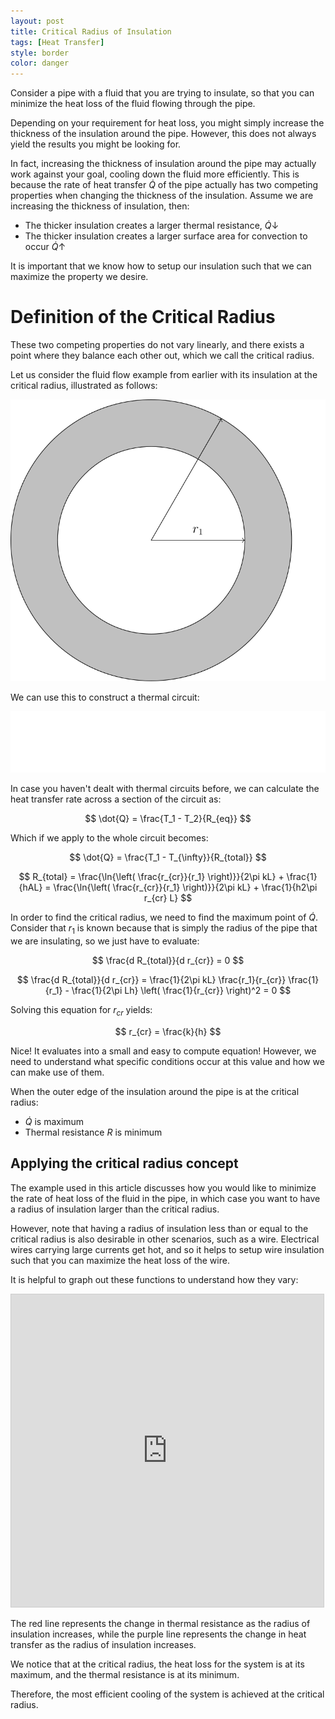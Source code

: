 ```yaml
---
layout: post
title: Critical Radius of Insulation
tags: [Heat Transfer]
style: border
color: danger
---
```


Consider a pipe with a fluid that you are trying to insulate, so that you can minimize the heat loss of the fluid flowing through the pipe.

Depending on your requirement for heat loss, you might simply increase the thickness of the insulation around the pipe. However, this does not always yield the results you might be looking for.

In fact, increasing the thickness of insulation around the pipe may actually work against your goal, cooling down the fluid more efficiently. This is because the rate of heat transfer $\dot{Q}$ of the pipe actually has two competing properties when changing the thickness of the insulation. Assume we are increasing the thickness of insulation, then:

-   The thicker insulation creates a larger thermal resistance, $\dot{Q}\downarrow$
-   The thicker insulation creates a larger surface area for convection to occur $\dot{Q}\uparrow$

It is important that we know how to setup our insulation such that we can maximize the property we desire.

# Definition of the Critical Radius

These two competing properties do not vary linearly, and there exists a point where they balance each other out, which we call the critical radius.

Let us consider the fluid flow example from earlier with its insulation at the critical radius, illustrated as follows:

![](/images/CriticalRadius/PipeDiagram1.svg)

<!--
Code used to generate diagram in Asymptote http://asymptote.ualberta.ca

unitsize(1.5cm);

pen p = rgb(255,255,255);

filldraw(circle((0,0), 3), mediumgray);
filldraw(circle((0,0), 2), white);

draw((0,0) -- (1.5,2.598076211), arrow=Arrow(TeXHead));
label("$r_{cr}$", (1.625,2.814582562), p);
draw((0,0) -- (2,0), arrow=Arrow(TeXHead));
label("$r_1$", (1, 0.2));

label("$T_{\infty}$", (3.5, 0), p);
label("$h$", (3.5, -0.3), p);
-->

We can use this to construct a thermal circuit:

![](/images/CriticalRadius/ThermalCircuit.svg)

<!--
Code used to generate diagram in Asymptote http://asymptote.ualberta.ca
unitsize(1.5cm);

draw((0,0) -- (1,0));
draw(box((1,-0.25),(2,0.25)));
draw((2,0) -- (3,0));
draw(box((3,-0.25),(4,0.25)));
draw((4,0) -- (5,0));

fill(circle((0,0), 0.05));
label("$T_1$", (0,0.25));

fill(circle((2.5,0), 0.05));
label("$T_2$", (2.5,0.25));

fill(circle((5,0), 0.05));
label("$T_{\infty}$", (5,0.25));

label("$R_{insul}$", (1.5,-0.5));
label("$R_{conv}$", (3.5,-0.5));
-->

In case you haven't dealt with thermal circuits before, we can calculate the heat transfer rate across a section of the circuit as:

$$
\dot{Q} = \frac{T_1 - T_2}{R_{eq}}
$$

Which if we apply to the whole circuit becomes:

$$
\dot{Q} = \frac{T_1 - T_{\infty}}{R_{total}}
$$

$$
R_{total} = \frac{\ln{\left( \frac{r_{cr}}{r_1} \right)}}{2\pi kL} + \frac{1}{hAL} = \frac{\ln{\left( \frac{r_{cr}}{r_1} \right)}}{2\pi kL} + \frac{1}{h2\pi r_{cr} L}
$$

In order to find the critical radius, we need to find the maximum point of $\dot{Q}$. Consider that $r_1$ is known because that is simply the radius of the pipe that we are insulating, so we just have to evaluate:

$$
\frac{d R_{total}}{d r_{cr}} = 0
$$

$$
\frac{d R_{total}}{d r_{cr}} = \frac{1}{2\pi kL} \frac{r_1}{r_{cr}} \frac{1}{r_1} - \frac{1}{2\pi Lh} \left( \frac{1}{r_{cr}} \right)^2 = 0
$$

Solving this equation for $r_{cr}$ yields:

$$
r_{cr} = \frac{k}{h}
$$

Nice! It evaluates into a small and easy to compute equation! However, we need to understand what specific conditions occur at this value and how we can make use of them.

When the outer edge of the insulation around the pipe is at the critical radius:

-   $\dot{Q}$ is maximum
-   Thermal resistance $R$ is minimum

## Applying the critical radius concept

The example used in this article discusses how you would like to minimize the rate of heat loss of the fluid in the pipe, in which case you want to have a radius of insulation larger than the critical radius.

However, note that having a radius of insulation less than or equal to the critical radius is also desirable in other scenarios, such as a wire. Electrical wires carrying large currents get hot, and so it helps to setup wire insulation such that you can maximize the heat loss of the wire.

It is helpful to graph out these functions to understand how they vary:

<iframe src="https://www.desmos.com/calculator/xht72m2lla?embed" width="500" height="500" style="border: 1px solid #ccc" frameborder=0></iframe>

The red line represents the change in thermal resistance as the radius of insulation increases, while the purple line represents the change in heat transfer as the radius of insulation increases.

We notice that at the critical radius, the heat loss for the system is at its maximum, and the thermal resistance is at its minimum.

Therefore, the most efficient cooling of the system is achieved at the critical radius.
